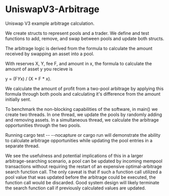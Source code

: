 # UniswapV3-Arbitrage

Uniswap V3 example arbitrage calculation.

We create structs to represent pools and a trader. We define and test functions to add, remove, and swap between pools and update both structs.

The arbitrage logic is derived from the formula to calculate the amount received by swapping an asset into a pool.

With reserves X, Y, fee F, and amount in x, the formula to calculate the amount of asset y you recieve is

y = (F*Y*x) / (X + F \* x).

We calculate the amount of profit from a two-pool arbitrage by applying this formula through both pools and calculating it's difference from the amount initially sent.

To benchmark the non-blocking capabilities of the software, in main() we create two threads. In one thread, we update the pools by randomly adding and removing assets. In a simultaneous thread, we calculate the arbitrage opportunities through the two pools.

Running cargo test -- --nocapture or cargo run will demonstrate the ability to calculate arbitrage opportunities while updating the pool entries in a separate thread.

We see the usefulness and potential implications of this in a larger arbitrage-searching scenario, a pool can be updated by incoming mempool transactions without requiring the restart of an expensive optimal-arbitrage search function call. The only caveat is that if such a function call utilized a pool value that was updated before the arbitrage could be executed, the function call would be discarded. Good system design will likely terminate the search function call if previously calculated values are updated.

